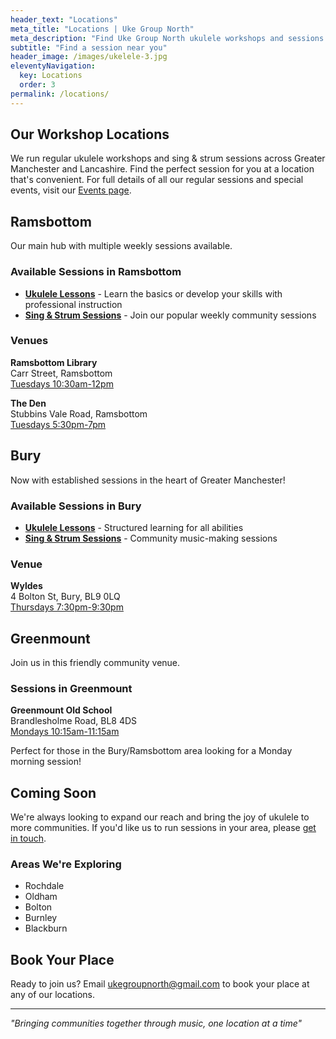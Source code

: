 ```yaml
---
header_text: "Locations"
meta_title: "Locations | Uke Group North"
meta_description: "Find Uke Group North ukulele workshops and sessions near you across Greater Manchester and Lancashire"
subtitle: "Find a session near you"
header_image: /images/ukelele-3.jpg
eleventyNavigation:
  key: Locations
  order: 3
permalink: /locations/
---
```


## Our Workshop Locations

We run regular ukulele workshops and sing & strum sessions across Greater Manchester and Lancashire. Find the perfect session for you at a location that's convenient. For full details of all our regular sessions and special events, visit our [Events page](/events/).

## Ramsbottom

Our main hub with multiple weekly sessions available.

### Available Sessions in Ramsbottom

- **[Ukulele Lessons](/locations/ukelele-lessons-ramsbottom/)** - Learn the basics or develop your skills with professional instruction
- **[Sing & Strum Sessions](/locations/ukelele-sessions-ramsbottom/)** - Join our popular weekly community sessions

### Venues

**Ramsbottom Library**  
Carr Street, Ramsbottom  
[Tuesdays 10:30am-12pm](/events/tuesdays-at-ramsbottom-library/)

**The Den**  
Stubbins Vale Road, Ramsbottom  
[Tuesdays 5:30pm-7pm](/events/tuesdays-at-the-den/)

## Bury

Now with established sessions in the heart of Greater Manchester!

### Available Sessions in Bury

- **[Ukulele Lessons](/locations/ukelele-lessons-bury/)** - Structured learning for all abilities
- **[Sing & Strum Sessions](/locations/ukelele-sessions-bury/)** - Community music-making sessions

### Venue

**Wyldes**  
4 Bolton St, Bury, BL9 0LQ  
[Thursdays 7:30pm-9:30pm](/events/thursdays-at-wyldes/)

## Greenmount

Join us in this friendly community venue.

### Sessions in Greenmount

**Greenmount Old School**  
Brandlesholme Road, BL8 4DS  
[Mondays 10:15am-11:15am](/events/mondays-at-greenmount/)

Perfect for those in the Bury/Ramsbottom area looking for a Monday morning session!

## Coming Soon

We're always looking to expand our reach and bring the joy of ukulele to more communities. If you'd like us to run sessions in your area, please [get in touch](/contact).

### Areas We're Exploring

- Rochdale
- Oldham
- Bolton
- Burnley
- Blackburn

## Book Your Place

Ready to join us? Email [ukegroupnorth@gmail.com](mailto:ukegroupnorth@gmail.com) to book your place at any of our locations.

---

*"Bringing communities together through music, one location at a time"*
